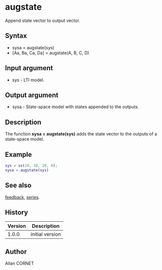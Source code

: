 # augstate

Append state vector to output vector.

## Syntax

- sysa = augstate(sys)
- [Aa, Ba, Ca, Da] = augstate(A, B, C, D)

## Input argument

- sys - LTI model.

## Output argument

- sysa - State-space model with states appended to the outputs.

## Description

  <p>The function <b>sysa = augstate(sys)</b> adds the state vector to the outputs of a state-space model.</p>

## Example

```matlab
sys = ss(10, 10, 20, 0);
sysa = augstate(sys)
```

## See also

[feedback](feedback.md), [series](series.md).

## History

| Version | Description     |
| ------- | --------------- |
| 1.0.0   | initial version |

## Author

Allan CORNET
